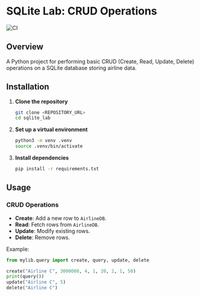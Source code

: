 # SQLite Lab: CRUD Operations

![CI](https://github.com/<TzRRR>/<sqlite_lab>/actions/workflows/cicd.yml/badge.svg)

## Overview

A Python project for performing basic CRUD (Create, Read, Update, Delete) operations on a SQLite database storing airline data.

## Installation

1. **Clone the repository**

   ```bash
   git clone <REPOSITORY_URL>
   cd sqlite_lab
   ```

2. **Set up a virtual environment**

   ```bash
   python3 -m venv .venv
   source .venv/bin/activate
   ```

3. **Install dependencies**
   ```bash
   pip install -r requirements.txt
   ```

## Usage

### CRUD Operations

- **Create**: Add a new row to `AirlineDB`.
- **Read**: Fetch rows from `AirlineDB`.
- **Update**: Modify existing rows.
- **Delete**: Remove rows.

Example:

```python
from mylib.query import create, query, update, delete

create("Airline C", 3000000, 4, 1, 20, 2, 1, 50)
print(query())
update("Airline C", 5)
delete("Airline C")
```
